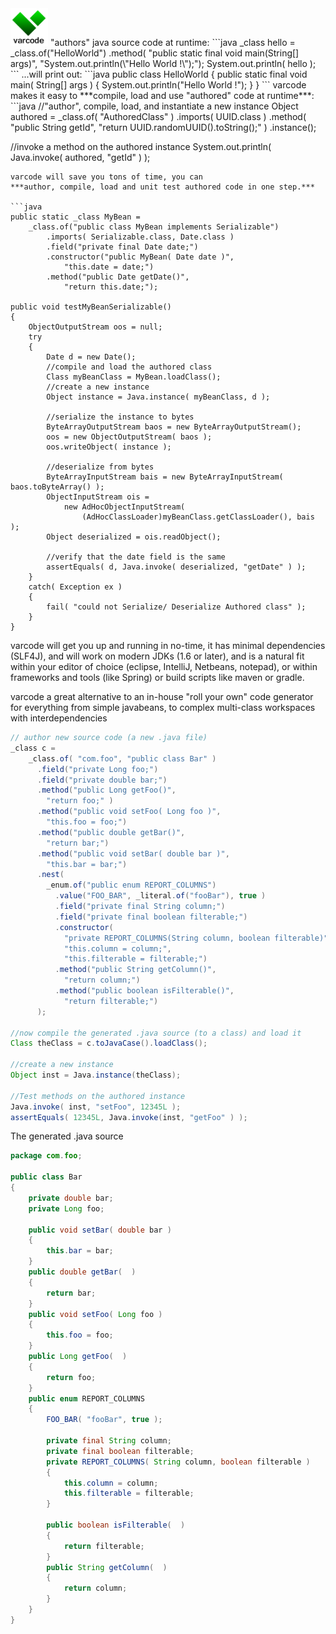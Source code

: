 <img src="https://github.com/edefazio/varcode/blob/master/varcode_greenOnWhite.png?raw=true" width="60"/>
"authors" java source code at runtime:
```java
_class hello = _class.of("HelloWorld")
    .method( "public static final void main(String[] args)",
        "System.out.println(\"Hello World !\");");
System.out.println( hello );        
```
...will print out:
```java
public class HelloWorld
{
    public static final void main( String[] args )
    {
        System.out.println("Hello World !");
    }
}
```
varcode makes it easy to ***compile, load and use "authored" code at runtime***:
```java
//"author", compile, load, and instantiate a new instance
Object authored = 
    _class.of( "AuthoredClass" )
        .imports( UUID.class )
        .method( "public String getId",
            "return UUID.randomUUID().toString();" )
        .instance();                
        
//invoke a method on the authored instance
System.out.println( Java.invoke( authored, "getId" ) );
```  
varcode will save you tons of time, you can 
***author, compile, load and unit test authored code in one step.*** 

```java
public static _class MyBean = 
    _class.of("public class MyBean implements Serializable")
        .imports( Serializable.class, Date.class )
        .field("private final Date date;")
        .constructor("public MyBean( Date date )",
            "this.date = date;")
        .method("public Date getDate()",
            "return this.date;");

public void testMyBeanSerializable()
{
    ObjectOutputStream oos = null;
    try 
    {
        Date d = new Date();
        //compile and load the authored class
        Class myBeanClass = MyBean.loadClass();            
        //create a new instance
        Object instance = Java.instance( myBeanClass, d );
            
        //serialize the instance to bytes    
        ByteArrayOutputStream baos = new ByteArrayOutputStream();
        oos = new ObjectOutputStream( baos );
        oos.writeObject( instance );
                
        //deserialize from bytes        
        ByteArrayInputStream bais = new ByteArrayInputStream( baos.toByteArray() );                
        ObjectInputStream ois = 
            new AdHocObjectInputStream( 
                (AdHocClassLoader)myBeanClass.getClassLoader(), bais );
        Object deserialized = ois.readObject();
        
        //verify that the date field is the same        
        assertEquals( d, Java.invoke( deserialized, "getDate" ) );              
    }
    catch( Exception ex ) 
    {
        fail( "could not Serialize/ Deserialize Authored class" );
    }
}
```
varcode will get you up and running in no-time, it has minimal dependencies (SLF4J), 
and will work on modern JDKs (1.6 or later), and is a natural fit within your editor 
of choice (eclipse, IntelliJ, Netbeans, notepad), or within frameworks and tools 
(like Spring) or build scripts like maven or gradle.  

varcode a great alternative to an in-house "roll your own" code generator for everything from
simple javabeans, to complex multi-class workspaces with interdependencies
```java        
// author new source code (a new .java file)
_class c = 
    _class.of( "com.foo", "public class Bar" )
      .field("private Long foo;")
      .field("private double bar;")
      .method("public Long getFoo()",
        "return foo;" )
      .method("public void setFoo( Long foo )",
        "this.foo = foo;")
      .method("public double getBar()",
        "return bar;")
      .method("public void setBar( double bar )",
        "this.bar = bar;")
      .nest(
        _enum.of("public enum REPORT_COLUMNS")
          .value("FOO_BAR", _literal.of("fooBar"), true )
          .field("private final String column;")
          .field("private final boolean filterable;")
          .constructor(
            "private REPORT_COLUMNS(String column, boolean filterable)",
            "this.column = column;",
            "this.filterable = filterable;")
          .method("public String getColumn()",
            "return column;")
          .method("public boolean isFilterable()",
            "return filterable;")
      );    
      
//now compile the generated .java source (to a class) and load it  
Class theClass = c.toJavaCase().loadClass();
  
//create a new instance
Object inst = Java.instance(theClass);
    
//Test methods on the authored instance
Java.invoke( inst, "setFoo", 12345L );
assertEquals( 12345L, Java.invoke(inst, "getFoo" ) );   
```
The generated .java source
```java
package com.foo;

public class Bar
{
    private double bar;
    private Long foo;

    public void setBar( double bar )
    {
        this.bar = bar;
    }
    public double getBar(  )
    {
        return bar;
    }
    public void setFoo( Long foo )
    {
        this.foo = foo;
    }
    public Long getFoo(  )
    {
        return foo;
    }
    public enum REPORT_COLUMNS
    {
        FOO_BAR( "fooBar", true );

        private final String column;
        private final boolean filterable;
        private REPORT_COLUMNS( String column, boolean filterable )
        {
            this.column = column;
            this.filterable = filterable;
        }

        public boolean isFilterable(  )
        {
            return filterable;
        }
        public String getColumn(  )
        {
            return column;
        }
    }
}
```
